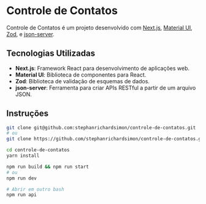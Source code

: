 # Controle de Contatos

Controle de Contatos é um projeto desenvolvido com [Next.js](https://nextjs.org/), [Material UI](https://mui.com/), [Zod](https://zod.dev/), e [json-server](https://github.com/typicode/json-server).

## Tecnologias Utilizadas

- **Next.js**: Framework React para desenvolvimento de aplicações web.
- **Material UI**: Biblioteca de componentes para React.
- **Zod**: Biblioteca de validação de esquemas de dados.
- **json-server**: Ferramenta para criar APIs RESTful a partir de um arquivo JSON.

## Instruções

```bash
git clone git@github.com:stephanrichardsimon/controle-de-contatos.git
# ou
git clone https://github.com/stephanrichardsimon/controle-de-contatos.git

cd controle-de-contatos
yarn install

npm run build && npm run start
# ou
npm run dev

# Abrir em outro bash
npm run api
```
